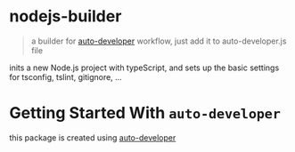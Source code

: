 # nodejs-builder

> a builder for [auto-developer](https://github.com/goblins-tech/auto-developer) workflow, just add it to auto-developer.js file

inits a new Node.js project with typeScript, and sets up the basic settings for tsconfig, tslint, gitignore, ...

# Getting Started With `auto-developer`

this package is created using [auto-developer](goblinsTech.com/auto-developer)
